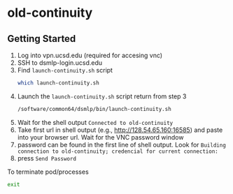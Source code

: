 # old-continuity

<!-- ABOUT THE PROJECT -->

<!-- GETTING STARTED -->
## Getting Started
1. Log into vpn.ucsd.edu (required for accesing vnc)<br/>
2. SSH to dsmlp-login.ucsd.edu
3. Find `launch-continuity.sh` script
   ```sh
   which launch-continuity.sh
   ```
4. Launch the `launch-continuity.sh` script return from step 3
   ```sh
   /software/common64/dsmlp/bin/launch-continuity.sh
   ```
5. Wait for the shell output ``` Connected to old-continuity ``` <br/>
6. Take first url in shell output (e.g., http://128.54.65.160:16585) and paste into your browser url. Wait for the VNC password window<br/>
7. password can be found in the first line of shell output. Look for ```Building connection to old-continuity; credencial for current connection:```<br/>
9. press ```Send Password```<br/>

To terminate pod/processes
```sh
exit
```



